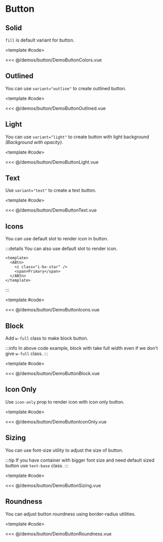 # Button

<!-- 👉 Solid -->
<Demo>

## Solid

`fill` is default variant for button.

<DemoButtonColors />

<template #code>

<<< @/demos/button/DemoButtonColors.vue

</template>

</Demo>

<!-- 👉 Outlined -->
<Demo>

## Outlined

You can use `variant="outline"` to create outlined button.

<DemoButtonOutlined />

<template #code>

<<< @/demos/button/DemoButtonOutlined.vue

</template>

</Demo>

<!-- 👉 Light -->
<Demo>

## Light

You can use `variant="light"` to create button with light background _(Background with opacity)_.

<DemoButtonLight />

<template #code>

<<< @/demos/button/DemoButtonLight.vue

</template>

</Demo>

<!-- 👉 Text -->
<Demo>

## Text

Use `variant="text"` to create a text button.

<DemoButtonText />

<template #code>

<<< @/demos/button/DemoButtonText.vue

</template>

</Demo>

<!-- 👉 Icons -->
<Demo>

## Icons

You can use default slot to render icon in button.

<DemoButtonIcons />

:::details You can also use default slot to render icon.

```vue
<template>
  <ABtn>
    <i class="i-bx-star" />
    <span>Primary</span>
  </ABtn>
</template>
```

:::

<template #code>

<<< @/demos/button/DemoButtonIcons.vue

</template>

</Demo>

<!-- 👉 Block -->
<Demo>

## Block

Add `w-full` class to make block button.

<DemoButtonBlock />

:::info
In above code example, block with take full width even if we don't give `w-full` class.
:::

<template #code>

<<< @/demos/button/DemoButtonBlock.vue

</template>

</Demo>

<!-- 👉 Icon Only -->
<Demo>

## Icon Only

Use `icon-only` prop to render icon with icon only button.

<DemoButtonIconOnly />

<template #code>

<<< @/demos/button/DemoButtonIconOnly.vue

</template>

</Demo>

<!-- 👉 Sizing -->
<Demo>

## Sizing

You can use font-size utility to adjust the size of button.

<DemoButtonSizing />

:::tip
If you have container with bigger font size and need default sized button use `text-base` class.
:::

<template #code>

<<< @/demos/button/DemoButtonSizing.vue

</template>

</Demo>

<!-- 👉 Roundness -->
<Demo>

## Roundness

You can adjust button roundness using border-radius utilities.

<DemoButtonRoundness />

<template #code>

<<< @/demos/button/DemoButtonRoundness.vue

</template>

</Demo>

